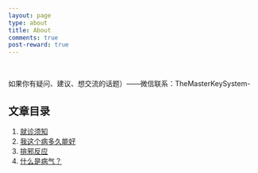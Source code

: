 ```yaml
---
layout: page
type: about
title: About
comments: true
post-reward: true
---
```

<br>


如果你有疑问、建议、想交流的话题）——微信联系：TheMasterKeySystem-



## 文章目录
1. [就诊须知](https://liulinghui.github.io/%E7%81%B5%E5%8C%BB%E9%A6%86/rule) 
2. [我这个病多久能好](https://liulinghui.github.io/%E7%81%B5%E5%8C%BB%E9%A6%86/HMTime)
3. [排邪反应](https://liulinghui.github.io/%E7%81%B5%E5%8C%BB%E9%A6%86/Pxfy)
4. [什么是病气？](https://liulinghui.github.io/%E7%81%B5%E5%8C%BB%E9%A6%86/BQ)

